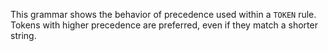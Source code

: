 This grammar shows the behavior of precedence used within a `TOKEN` rule. Tokens with higher precedence are preferred, even if they match a shorter string.
